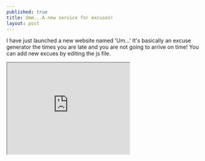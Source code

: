 ```yaml
---
published: true
title: Umm...A new service for excuses!
layout: post
---
```

I have just launched a new website named 'Um...' It's basically an excuse generator the times you are late and you are not going to arrive on time! You can add new excues by editing the js file. 

<iframe name="my_target_area" src="Http://adelr.ir/um" width="320" height="240"></iframe>